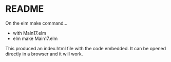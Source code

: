 # README

On the elm make command...
- with Main17.elm 
- elm make Main17.elm

This produced an index.html file with the code embedded.
It can be opened directly in a browser and it will work.